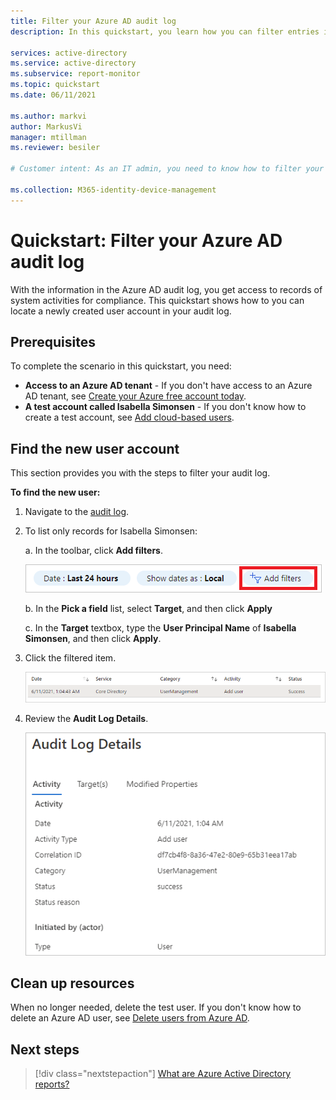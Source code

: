 ```yaml
---
title: Filter your Azure AD audit log
description: In this quickstart, you learn how you can filter entries in your Azure AD audit log.

services: active-directory
ms.service: active-directory
ms.subservice: report-monitor
ms.topic: quickstart 
ms.date: 06/11/2021

ms.author: markvi
author: MarkusVi
manager: mtillman
ms.reviewer: besiler

# Customer intent: As an IT admin, you need to know how to filter your audit log so that you can analyze management activities.

ms.collection: M365-identity-device-management
---
```

# Quickstart: Filter your Azure AD audit log 

With the information in the Azure AD audit log, you get access to records of system activities for compliance. 
This quickstart shows how to you can locate a newly created user account in your audit log.


## Prerequisites

To complete the scenario in this quickstart, you need:

- **Access to an Azure AD tenant** - If you don't have access to an Azure AD tenant, see [Create your Azure free account today](https://azure.microsoft.com/free/?WT.mc_id=A261C142F). 
- **A test account called Isabella Simonsen** - If you don't know how to create a test account, see [Add cloud-based users](../fundamentals/add-users-azure-active-directory.md#add-a-new-user).

## Find the new user account

This section provides you with the steps to filter your audit log.


**To find the new user:**

1. Navigate to the [audit log](https://portal.azure.com/#blade/Microsoft_AAD_IAM/ActiveDirectoryMenuBlade/Audit).

2. To list only records for Isabella Simonsen:

    a. In the toolbar, click **Add filters**.
    
    ![Add user filter](./media/quickstart-analyze-sign-in/add-filters.png)   

    b. In the **Pick a field** list, select **Target**, and then click **Apply**

    c. In the **Target** textbox, type the **User Principal Name** of **Isabella Simonsen**, and then click **Apply**.

3. Click the filtered item.

    ![Filtered items](./media/quickstart-filter-audit-log/audit-log-list.png)  

4.  Review the **Audit Log Details**.
 
    ![Audit log details](./media/quickstart-filter-audit-log/audit-log-details.png)  
 
  

## Clean up resources

When no longer needed, delete the test user. If you don't know how to delete an Azure AD user, see [Delete users from Azure AD](../fundamentals/add-users-azure-active-directory.md#delete-a-user).

## Next steps

> [!div class="nextstepaction"]
> [What are Azure Active Directory reports?](overview-reports.md)
